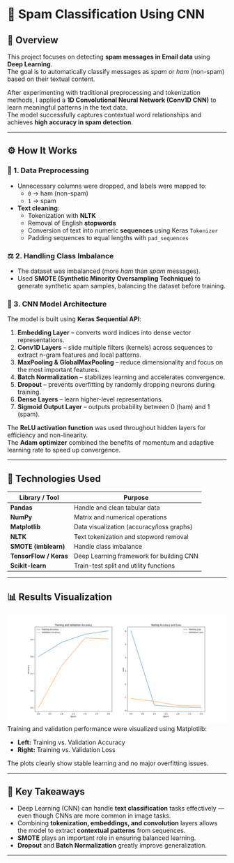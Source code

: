 # 📩 Spam Classification Using CNN

## 🧭 Overview
This project focuses on detecting **spam messages in Email data** using **Deep Learning**.  
The goal is to automatically classify messages as *spam* or *ham* (non-spam) based on their textual content.

After experimenting with traditional preprocessing and tokenization methods, I applied a **1D Convolutional Neural Network (Conv1D CNN)** to learn meaningful patterns in the text data.  
The model successfully captures contextual word relationships and achieves **high accuracy in spam detection**.

---

## ⚙️ How It Works

### 🧹 1. Data Preprocessing
- Unnecessary columns were dropped, and labels were mapped to:
  - `0` → ham (non-spam)
  - `1` → spam  
- **Text cleaning**:
  - Tokenization with **NLTK**
  - Removal of English **stopwords**
  - Conversion of text into numeric **sequences** using Keras `Tokenizer`
  - Padding sequences to equal lengths with `pad_sequences`

### ⚖️ 2. Handling Class Imbalance
- The dataset was imbalanced (more *ham* than *spam* messages).
- Used **SMOTE (Synthetic Minority Oversampling Technique)** to generate synthetic spam samples, balancing the dataset before training.

### 🧠 3. CNN Model Architecture
The model is built using **Keras Sequential API**:
1. **Embedding Layer** – converts word indices into dense vector representations.  
2. **Conv1D Layers** – slide multiple filters (kernels) across sequences to extract n-gram features and local patterns.  
3. **MaxPooling & GlobalMaxPooling** – reduce dimensionality and focus on the most important features.  
4. **Batch Normalization** – stabilizes learning and accelerates convergence.  
5. **Dropout** – prevents overfitting by randomly dropping neurons during training.  
6. **Dense Layers** – learn higher-level representations.  
7. **Sigmoid Output Layer** – outputs probability between 0 (ham) and 1 (spam).

The **ReLU activation function** was used throughout hidden layers for efficiency and non-linearity.  
The **Adam optimizer** combined the benefits of momentum and adaptive learning rate to speed up convergence.

---

## 🧩 Technologies Used
| Library / Tool | Purpose |
|----------------|----------|
| **Pandas** | Handle and clean tabular data |
| **NumPy** | Matrix and numerical operations |
| **Matplotlib** | Data visualization (accuracy/loss graphs) |
| **NLTK** | Text tokenization and stopword removal |
| **SMOTE (imblearn)** | Handle class imbalance |
| **TensorFlow / Keras** | Deep Learning framework for building CNN |
| **Scikit-learn** | Train-test split and utility functions |

---

## 📊 Results Visualization
![Loss and Accuracy per Epoch](https://github.com/minhhai1208/spamEmailDetection/blob/main/Loss%20and%20Accuracy%20per%20epoch.png)
Training and validation performance were visualized using Matplotlib:

- **Left:** Training vs. Validation Accuracy  
- **Right:** Training vs. Validation Loss  

The plots clearly show stable learning and no major overfitting issues.

---

## 🚀 Key Takeaways
- Deep Learning (CNN) can handle **text classification** tasks effectively — even though CNNs are more common in image tasks.  
- Combining **tokenization, embeddings, and convolution** layers allows the model to extract **contextual patterns** from sequences.  
- **SMOTE** plays an important role in ensuring balanced learning.  
- **Dropout** and **Batch Normalization** greatly improve generalization.

---
